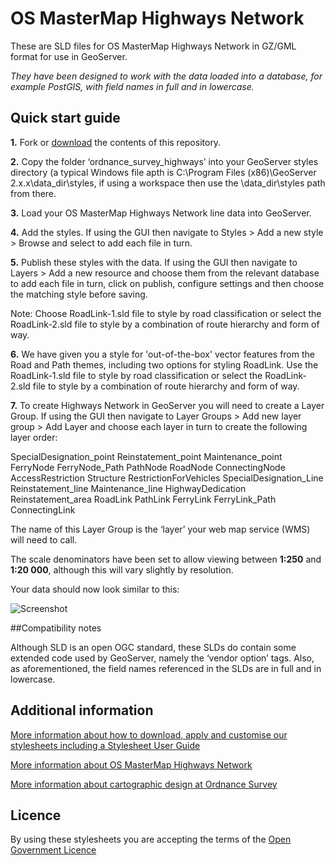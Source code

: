 # OS MasterMap Highways Network

These are SLD files for OS MasterMap Highways Network in GZ/GML format for use in GeoServer.

*They have been designed to work with the data loaded into a database, for example PostGIS, with field names in full and in lowercase.*

## Quick start guide

**1.**  Fork or [download](https://github.com/OrdnanceSurvey/OS-MasterMap-Highways-Network-stylesheets/archive/master.zip) the contents of this repository.

**2.**  Copy the folder ‘ordnance_survey_highways’ into your GeoServer styles directory (a typical Windows file apth is C:\Program Files (x86)\GeoServer 2.x.x\data_dir\styles, if using a workspace then use the \data_dir\styles path from there.

**3.**  Load your OS MasterMap Highways Network line data into GeoServer.

**4.**  Add the styles. If using the GUI then navigate to Styles > Add a new style > Browse and select to add each file in turn.

**5.**  Publish these styles with the data. If using the GUI then navigate to Layers > Add a new resource and choose them from the relevant database to add each file in turn, click on publish, configure settings and then choose the matching style before saving.

Note: Choose RoadLink-1.sld file to style by road classification or select the RoadLink-2.sld file to style by a combination of route hierarchy and form of way.

**6.**  We have given you a style for 'out-of-the-box' vector features from the Road and Path themes, including two options for styling RoadLink. Use the RoadLink-1.sld file to style by road classification or select the RoadLink-2.sld file to style by a combination of route hierarchy and form of way.

**7.**  To create Highways Network in GeoServer you will need to create a Layer Group. If using the GUI then navigate to Layer Groups > Add new layer group > Add Layer and choose each layer in turn to create the following layer order:

  SpecialDesignation_point
	Reinstatement_point
	Maintenance_point
	FerryNode
	FerryNode_Path
	PathNode
	RoadNode
	ConnectingNode
	AccessRestriction
	Structure
	RestrictionForVehicles
	SpecialDesignation_Line
	Reinstatement_line
	Maintenance_line
	HighwayDedication
	Reinstatement_area
	RoadLink
	PathLink
	FerryLink
	FerryLink_Path
	ConnectingLink


The name of this Layer Group is the ‘layer’ your web map service (WMS) will need to call.

The scale denominators have been set to allow viewing between **1:250** and **1:20 000**, although this will vary slightly by resolution.

Your data should now look similar to this: 

  ![Screenshot](https://github.com/OrdnanceSurvey/OS-MasterMap-Highways-Network-stylesheets/blob/master/GML%20stylesheets/GeoServer%20stylesheets%20(SLD)/images/highways_screenshot.png "Screenshot of OS MasterMap Highways Network")

##Compatibility notes

Although SLD is an open OGC standard, these SLDs do contain some extended code used by GeoServer, namely the ‘vendor option’ tags. Also, as aforementioned, the field names referenced in the SLDs are in full and in lowercase.

## Additional information

[More information about how to download, apply and customise our stylesheets including a Stylesheet User Guide](http://www.ordnancesurvey.co.uk/resources/carto-design/cartographic-stylesheets.html)

[More information about OS MasterMap Highways Network](https://www.ordnancesurvey.co.uk/business-and-government/products/os-mastermap-highways-network.html)

[More information about cartographic design at Ordnance Survey](https://www.ordnancesurvey.co.uk/resources/carto-design/)

## Licence

By using these stylesheets you are accepting the terms of the [Open Government Licence](http://www.nationalarchives.gov.uk/doc/open-government-licence/version/3/)
